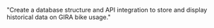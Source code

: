 "Create a database structure and API integration to store and display historical data on GIRA bike usage."